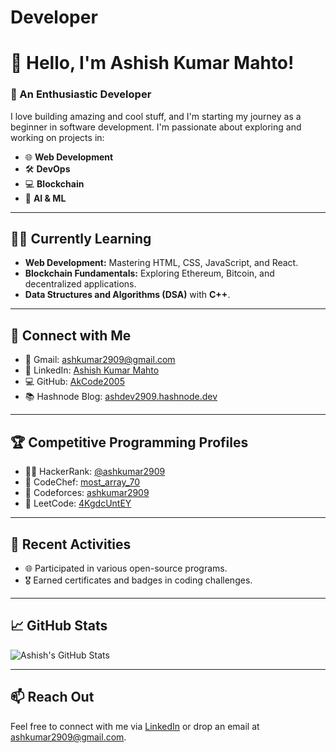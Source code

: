 # Developer
# 👋 Hello, I'm Ashish Kumar Mahto!

### 🚀 An Enthusiastic Developer

I love building amazing and cool stuff, and I'm starting my journey as a beginner in software development. I'm passionate about exploring and working on projects in:

- 🌐 **Web Development**
- 🛠️ **DevOps**
- 💻 **Blockchain**
- 🤖 **AI & ML**

---

## 🧑‍💻 **Currently Learning**
- **Web Development:** Mastering HTML, CSS, JavaScript, and React.
- **Blockchain Fundamentals:** Exploring Ethereum, Bitcoin, and decentralized applications.
- **Data Structures and Algorithms (DSA)** with **C++**.

---

## 🌟 **Connect with Me**
- 📧 Gmail: [ashkumar2909@gmail.com](mailto:ashkumar2909@gmail.com)
- 🔗 LinkedIn: [Ashish Kumar Mahto](https://www.linkedin.com/in/ashish-kumar-mahto-7624a1322/)
- 💻 GitHub: [AkCode2005](https://github.com/AkCode2005)
- 📚 Hashnode Blog: [ashdev2909.hashnode.dev](https://ashdev2909.hashnode.dev/)

---

## 🏆 **Competitive Programming Profiles**
- 👨‍💻 HackerRank: [@ashkumar2909](https://www.hackerrank.com/ashkumar2909)
- 🍛 CodeChef: [most_array_70](https://www.codechef.com/users/most_array_70)
- 💬 Codeforces: [ashkumar2909](https://codeforces.com/profile/ashkumar2909)
- 🏅 LeetCode: [4KgdcUntEY](https://leetcode.com/4KgdcUntEY)

---

## 📝 **Recent Activities**
- 🌐 Participated in various open-source programs.
- 🎖️ Earned certificates and badges in coding challenges.


---

## 📈 **GitHub Stats**
![Ashish's GitHub Stats](https://github-readme-stats.vercel.app/api?username=AkCode2005&show_icons=true&theme=radical)

---

## 📫 **Reach Out**
Feel free to connect with me via [LinkedIn](https://www.linkedin.com/in/ashish-kumar-mahto-7624a1322/) or drop an email at [ashkumar2909@gmail.com](mailto:ashkumar2909@gmail.com).


